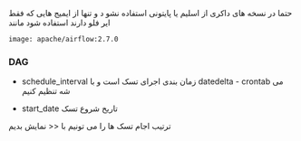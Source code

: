 حتما در نسخه های داکری از اسلیم یا پایتونی استفاده نشو د و تنها از ایمیج هایی که فقط ایر فلو دارند استفاده شود مانند 

    image: apache/airflow:2.7.0

### DAG 
+ schedule_interval زمان بندی اجرای تسک است و با datedelta - crontab می شه تنظیم کنیم

+ start_date تاریخ شروع تسک

ترتیب اجام تسک ها را می تونیم با << نمایش بدیم
